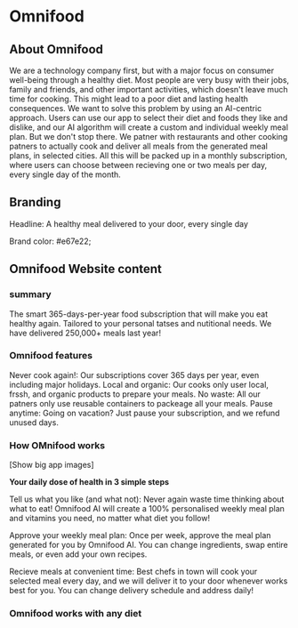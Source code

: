 # Omnifood

## About Omnifood

We are a technology company first, but with a major focus on consumer well-being through a healthy diet. Most people are very busy with their jobs, family and friends, and other important activities, which doesn't leave much time for cooking. This might lead to a poor diet and lasting health consequences. We want to solve this problem by using an AI-centric approach. Users can use our app to select their diet and foods they like and dislike, and our AI algorithm will create a custom and individual weekly meal plan. But we don't stop there.
 We patner with restaurants and other cooking patners to actually cook and deliver all meals from the generated meal plans, in selected cities. All this will be packed up in a monthly subscription, where users can choose between recieving one or two meals per day, every single day of the month. 

 ## Branding

 Headline: A healthy meal delivered to your door, every single day

 Brand color: #e67e22;

## Omnifood Website content

### summary

The smart 365-days-per-year food subscription that will make you eat healthy again. Tailored to your personal tatses and nutitional needs. We have delivered 250,000+ meals last year!

### Omnifood features

Never cook again!: Our subscriptions cover 365 days per year, even including major holidays.
Local and organic: Our cooks only user local, frssh, and organic products to prepare your meals.
No waste: All our patners only use reusable containers to packeage all your meals.
Pause anytime: Going on vacation? Just pause your subscription, and we refund unused days. 

### How OMnifood works

[Show big app images]


**Your daily dose of health in 3 simple steps**

Tell us what you like (and what not): Never again waste time thinking about what to eat! Omnifood AI will create a 100% personalised weekly meal plan and vitamins you need, no matter what diet you follow!

Approve your weekly meal plan: Once per week, approve the meal plan generated for you by Omnifood AI. You can change ingredients, swap entire meals, or even add your own recipes.

Recieve meals at convenient time: Best chefs in town will cook your selected meal every day, and we will deliver it to your door whenever works best for you. You can change delivery schedule and address daily!

### Omnifood works with any diet

